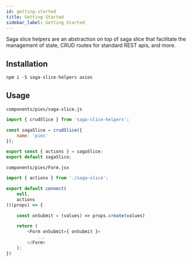 ```yaml
---
id: getting-started
title: Getting Started
sidebar_label: Getting Started
---
```


Saga slice helpers are an abstraction on top of saga slice that facilitate the management of state, CRUD routes for standard REST apis, and more.

## Installation

```js
npm i -S saga-slice-helpers axios
```

## Usage

`components/pies/saga-slice.js`

```js
import { crudSlice } from 'saga-slice-helpers';

const sagaSlice = crudSlice({
    name: 'pies'
});

export const { actions } = sagaSlice;
export default sagaSlice;
```

`components/pies/Form.jsx`

```js
import { actions } from './saga-slice';

export default connect(
    null,
    actions
)((props) => {

    const onSubmit = (values) => props.create(values)

    return (
        <Form onSubmit={ onSubmit }>
            ...
        </Form>
    );
})
```
